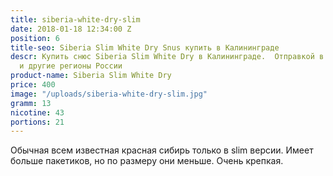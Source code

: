 ```yaml
---
title: siberia-white-dry-slim
date: 2018-01-18 12:34:00 Z
position: 6
title-seo: Siberia Slim White Dry Snus купить в Калининграде
descr: Купить снюс Siberia Slim White Dry в Калининграде.  Отправкой в Москву, СПБ
  и другие регионы России
product-name: Siberia Slim White Dry
price: 400
image: "/uploads/siberia-white-dry-slim.jpg"
gramm: 13
nicotine: 43
portions: 21
---
```


Обычная всем известная красная сибирь только в slim версии.
Имеет больше пакетиков, но по размеру они меньше.
Очень крепкая.